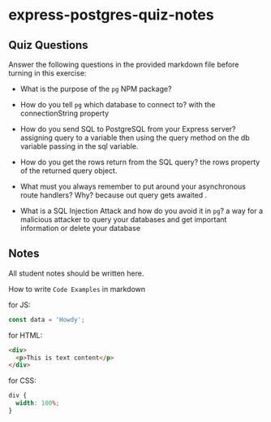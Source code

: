 # express-postgres-quiz-notes

## Quiz Questions

Answer the following questions in the provided markdown file before turning in this exercise:

- What is the purpose of the `pg` NPM package?

- How do you tell `pg` which database to connect to?
  with the connectionString property
- How do you send SQL to PostgreSQL from your Express server?
  assigning query to a variable then using the query method on the db variable passing in the sql variable.
- How do you get the rows return from the SQL query?
  the rows property of the returned query object.
- What must you always remember to put around your asynchronous route handlers? Why?
  because out query gets awaited .
- What is a SQL Injection Attack and how do you avoid it in `pg`?
  a way for a malicious attacker to query your databases and get important information or delete your database

## Notes

All student notes should be written here.

How to write `Code Examples` in markdown

for JS:

```javascript
const data = 'Howdy';
```

for HTML:

```html
<div>
  <p>This is text content</p>
</div>
```

for CSS:

```css
div {
  width: 100%;
}
```

